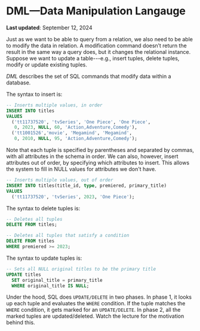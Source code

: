 # DML—Data Manipulation Langauge
**Last updated**: September 12, 2024

Just as we want to be able to query from a relation, we also need to be able to modify the data in relation. A modification command doesn’t return the result in the same way a query does, but it changes the relational instance. Suppose we want to update a table---e.g., insert tuples, delete tuples, modify or update existing tuples.

_DML_ describes the set of SQL commands that modify data within a database.

The syntax to insert is:

```sql
-- Inserts multiple values, in order
INSERT INTO titles
VALUES
  ('tt11737520', 'tvSeries', 'One Piece', 'One Piece',
   0, 2023, NULL, 60, 'Action,Adventure,Comedy'),
  ('tt1001526','movie', 'Megamind', 'Megamind',
   0, 2010, NULL, 95, 'Action,Adventure,Comedy');
```

Note that each tuple is specified by parentheses and separated by commas, with all attributes in the schema in order. We can also, however, insert attributes out of order, by specifying which attributes to insert. This allows the system to fill in NULL values for attributes we don't have.

```sql
-- Inserts multiple values, out of order
INSERT INTO titles(title_id, type, premiered, primary_title)
VALUES
  ('tt11737520', 'tvSeries', 2023, 'One Piece');
```

The syntax to delete tuples is:

```sql
-- Deletes all tuples
DELETE FROM titles;
```

```sql
-- Deletes all tuples that satisfy a condition
DELETE FROM titles
WHERE premiered >= 2023;
```

The syntax to update tuples is:

```sql
-- Sets all NULL original titles to be the primary title
UPDATE titles
  SET original_title = primary_title
  WHERE original_title IS NULL;
```

Under the hood, SQL does `UPDATE/DELETE` in two phases.
In phase 1, it looks up each tuple and evaluates the `WHERE` condition. If the tuple matches the `WHERE` condition, it gets marked for an `UPDATE/DELETE`. In phase 2, all the marked tuples are updated/deleted. Watch the lecture for the motivation behind this.
